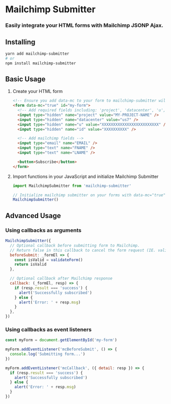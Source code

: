 # Mailchimp Submitter

### Easily integrate your HTML forms with Mailchimp JSONP Ajax.

## Installing

```bash
yarn add mailchimp-submitter
# or
npm install mailchimp-submitter
```

## Basic Usage

1. Create your HTML form

   ```html
   <!-- Ensure you add data-mc to your form to mailchimp-submitter will find it -->
   <form data-mc="true" id="my-form">
     <!-- Add required fields including: 'project', 'datacenter', 'u', 'id' -->
     <input type="hidden" name="project" value="MY-PROJECT-NAME" />
     <input type="hidden" name="datacenter" value="us7" />
     <input type="hidden" name="u" value="XXXXXXXXXXXXXXXXXXXXXXXXX" />
     <input type="hidden" name="id" value="XXXXXXXXXX" />

     <!-- Add mailchimp fields -->
     <input type="email" name="EMAIL" />
     <input type="text" name="FNAME" />
     <input type="text" name="LNAME" />

     <button>Subscribe</button>
   </form>
   ```

2. Import functions in your JavaScript and initialize Mailchimp Submitter

   ```js
   import MailchimpSubmitter from 'mailchimp-submitter'

   // Initialize mailchimp submitter on your forms with data-mc="true"
   MailchimpSubmitter()
   ```

## Advanced Usage

### Using callbacks as arguments

```js
MailchimpSubmitter({
  // Optional callback before submitting form to Mailchimp.
  // Return false in this callback to cancel the form request (IE. validation).
  beforeSubmit: _formEl => {
    const isValid = validateForm()
    return isValid
  },

  // Optional callback after Mailchimp response
  callback: (_formEl, resp) => {
    if (resp.result === 'success') {
      alert('Successfully subscribed')
    } else {
      alert('Error: ' + resp.msg)
    }
  },
})
```

### Using callbacks as event listeners

```js
const myForm = document.getElementById('my-form')

myForm.addEventListener('mcBeforeSubmit', () => {
  console.log('Submitting form...')
})

myForm.addEventListener('mcCallback', ({ detail: resp }) => {
  if (resp.result === 'success') {
    alert('Successfully subscribed')
  } else {
    alert('Error: ' + resp.msg)
  }
})
```
